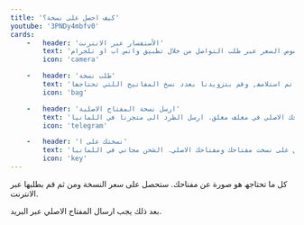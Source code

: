 ```yaml
---
title: 'كیف احصل على نسخة؟'
youtube: '3PNDy4mbfv0'
cards: 
    -   header: 'الأستفسار عبر الانترنت'
        text: 'خذ صورة عن مفتاحك. ارسل لنا استفسارك بخصوص السعر عبر طلب التواصل من خلال تطبیق واتس اب او تلجرام.'
        icon: 'camera'

    -   header: 'طلب نسخة'
        text: 'اذھب الى الرابط اللذي تم استلامھ, وقم بتزویدنا بعدد نسخ المفاتیح اللتي تحتاجھا'
        icon: 'bag'

    -   header: 'ارسل نسخة المفتاح الاصلیة'
        text: 'ضع مفتاحك الاصلي في مغلف مغلق. ارسل الطرد الى متجرنا في اللمانیا.'
        icon: 'telegram'

    -   header: 'نسختك على ا'
        text: 'احصل على نسخت مفتاحك ومفتاحك الاصلي. الشحن مجاني في اللمانیا.'
        icon: 'key'    
---
```


كل ما تحتاجھ ھو صورة عن مفناحك. ستحصل على سعر النسخة ومن ثم قم بطلبھا عبر الانترنت.

بعد ذلك یجب ارسال المفتاح الاصلي عبر البرید.
